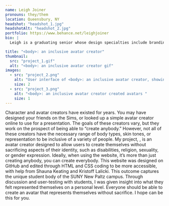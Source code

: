 ```yaml
---
name: Leigh Joiner
pronouns: they/them
location: Queensbury, NY
headshot: "headshot_1.jpg"
headshotAlt: "headshot_2.jpg"
portfolio: https://www.behance.net/leighjoiner
bio: |
  Leigh is a graduating senior whose design specialties include branding and character design, which can be seen in their thesis project. They take inspiration from their love of video games and enjoy listening to Dark Souls boss music to motivate them while they work. In their spare time, Leigh writes fictional stories, bakes sweet treats, and doodles in the margins.

title: "<body>: an inclusive avatar creator"
thumbnail:
  src: "project_1.gif"
  alt: "<body>: an inclusive avatar creator gif"
images:
  - src: "project_2.png"
    alt: "User interface of <body>: an inclusive avatar creator, showing the ability to customize all aspects of an avatar"
    size: 2
  - src: "project_3.png"
    alt: "<body>: an inclusive avatar creator created avatars "
    size: 1
---
```


Character and avatar creators have existed for years. You may have designed your friends on the Sims, or looked up a simple avatar creator online to use for a presentation. The goals of these creators vary, but they work on the prospect of being able to “create anybody.” However, not all of these creators have the necessary range of body types, skin tones, or representation to be inclusive of a variety of people. My project, _<body>_, is an avatar creator designed to allow users to create themselves without sacrificing aspects of their identity, such as disabilities, religion, sexuality, or gender expression. Ideally, when using the _<body>_ website, it’s more than just creating anybody, you can create everybody. This website was designed on GitHub and edited through HTML and CSS coding to be more accessible, with help from Shauna Keating and Kristoff Lalicki. This outcome captures the unique student body of the SUNY New Paltz campus. Through discussion and user-testing with students, I was given insight into what they felt represented themselves on a personal level. Everyone should be able to create an avatar that represents themselves without sacrifice. I hope _<body>_ can be this for you.
